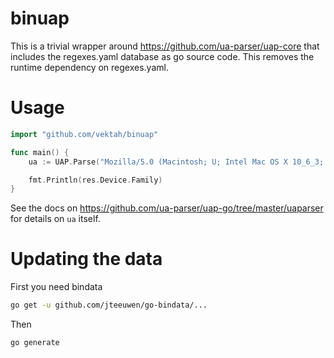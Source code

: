 binuap
======

This is a trivial wrapper around https://github.com/ua-parser/uap-core
that includes the regexes.yaml database as go source code. This removes
the runtime dependency on regexes.yaml.


Usage
=====
```go
import "github.com/vektah/binuap"

func main() {
	ua := UAP.Parse("Mozilla/5.0 (Macintosh; U; Intel Mac OS X 10_6_3; en-us; Silk/1.1.0-80) AppleWebKit/533.16 (KHTML, like Gecko) Version/5.0 Safari/533.16 Silk-Accelerated=true")

	fmt.Println(res.Device.Family)
}
```

See the docs on https://github.com/ua-parser/uap-go/tree/master/uaparser for
details on `ua` itself.


Updating the data
=================

First you need bindata
```bash
go get -u github.com/jteeuwen/go-bindata/...
```

Then
```bash
go generate
```
